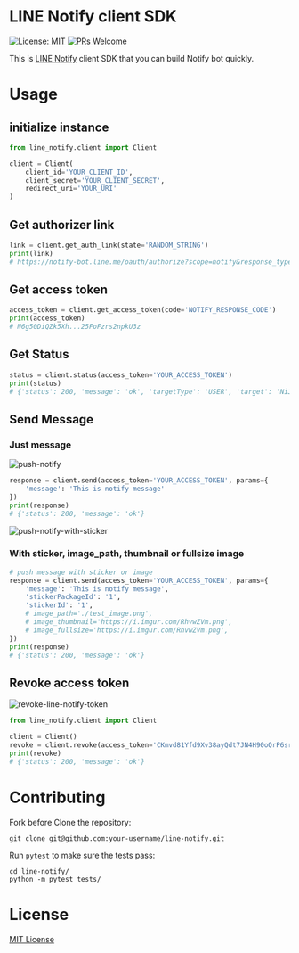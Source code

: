 # LINE Notify client SDK
[![License: MIT](https://img.shields.io/badge/License-MIT-blue.svg)](https://opensource.org/licenses/MIT)
[![PRs Welcome](https://img.shields.io/badge/PRs-welcome-brightgreen.svg)](https://github.com/louis70109/line-notify#contributing)

This is [LINE Notify](https://notify-bot.line.me/doc/en/) client SDK that you can build Notify bot quickly.

# Usage
## initialize instance
```python
from line_notify.client import Client

client = Client(
    client_id='YOUR_CLIENT_ID',
    client_secret='YOUR_CLIENT_SECRET',
    redirect_uri='YOUR_URI'
)
```
## Get authorizer link

```python
link = client.get_auth_link(state='RANDOM_STRING')
print(link)
# https://notify-bot.line.me/oauth/authorize?scope=notify&response_type=code&client_id=QxUxF..........i51eITH&redirect_uri=http%3A%2F%2Flocalhost%3A5000%2Fnotify&state=foo
```

## Get access token

```python
access_token = client.get_access_token(code='NOTIFY_RESPONSE_CODE')
print(access_token)
# N6g50DiQZk5Xh...25FoFzrs2npkU3z
```

## Get Status
```python
status = client.status(access_token='YOUR_ACCESS_TOKEN')
print(status)
# {'status': 200, 'message': 'ok', 'targetType': 'USER', 'target': 'NiJia Lin'}
```


## Send Message

### Just message
![push-notify](https://i.imgur.com/RhvwZVm.png)

```python
response = client.send(access_token='YOUR_ACCESS_TOKEN', params={
    'message': 'This is notify message'
})
print(response)
# {'status': 200, 'message': 'ok'}
```
![push-notify-with-sticker](https://i.imgur.com/EWpZahk.png)

### With sticker, image_path, thumbnail or fullsize image
```python
# push message with sticker or image
response = client.send(access_token='YOUR_ACCESS_TOKEN', params={
    'message': 'This is notify message',
    'stickerPackageId': '1',
    'stickerId': '1',
    # image_path='./test_image.png',
    # image_thumbnail='https://i.imgur.com/RhvwZVm.png',
    # image_fullsize='https://i.imgur.com/RhvwZVm.png',
})
print(response)
# {'status': 200, 'message': 'ok'}
```

## Revoke access token
![revoke-line-notify-token](https://i.imgur.com/7GAAzOi.png)

```python
from line_notify.client import Client

client = Client()
revoke = client.revoke(access_token='CKmvd81Yfd9Xv38ayQdt7JN4H90oQrP6srFmKckx3sL')
print(revoke)
# {'status': 200, 'message': 'ok'}
```

# Contributing

Fork before Clone the repository:
```shell script
git clone git@github.com:your-username/line-notify.git
```

Run `pytest` to make sure the tests pass:
```shell script
cd line-notify/
python -m pytest tests/ 
```
# License
[MIT License](https://github.com/louis70109/line-notify/blob/master/LICENSE)